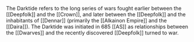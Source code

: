 The Darktide refers to the long series of wars fought earlier between the [[Deepfolk]] and the [[Crown]], and later between the [[Deepfolk]] and the inhabitants of [[Dennar]] (primarily the [[Alkainon Empire]] and the [[Daira]]).
The Darktide was initiated in 685 [[AS]] as relationships between the [[Dwarves]] and the recently discovered [[Deepfolk]] turned to war.